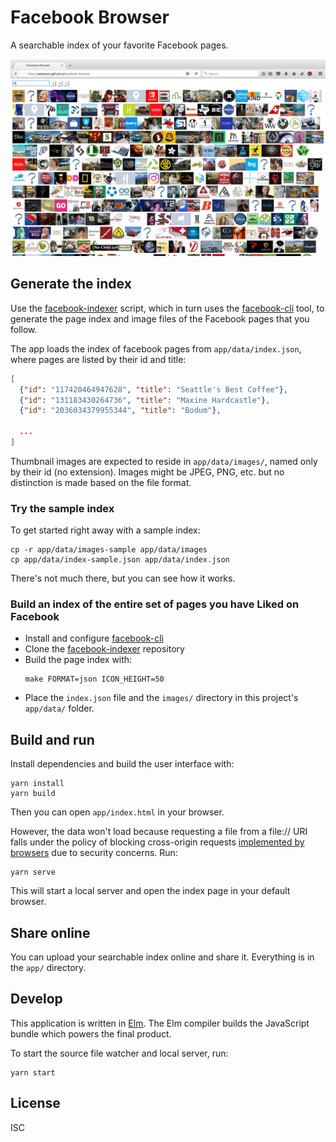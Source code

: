 # Facebook Browser

A searchable index of your favorite Facebook pages.

![Screenshot](screenshot.png)

## Generate the index

Use the [facebook-indexer](https://github.com/specious/facebook-indexer) script, which in turn uses the [facebook-cli](https://github.com/specious/facebook-cli) tool, to generate the page index and image files of the Facebook pages that you follow.

The app loads the index of facebook pages from `app/data/index.json`, where pages are listed by their id and title:

```json
[
  {"id": "117420464947628", "title": "Seattle's Best Coffee"},
  {"id": "131183430264736", "title": "Maxine Hardcastle"},
  {"id": "2036034379955344", "title": "Bodum"},

  ...
]
```

Thumbnail images are expected to reside in `app/data/images/`, named only by their id (no extension). Images might be JPEG, PNG, etc. but no distinction is made based on the file format.

### Try the sample index

To get started right away with a sample index:

```
cp -r app/data/images-sample app/data/images
cp app/data/index-sample.json app/data/index.json
```

There's not much there, but you can see how it works.

### Build an index of the entire set of pages you have Liked on Facebook

- Install and configure [facebook-cli](https://github.com/specious/facebook-cli)
- Clone the [facebook-indexer](https://github.com/specious/facebook-indexer) repository
- Build the page index with:
  ```
  make FORMAT=json ICON_HEIGHT=50
  ```
- Place the `index.json` file and the `images/` directory in this project's `app/data/` folder.

## Build and run

Install dependencies and build the user interface with:

```
yarn install
yarn build
```

Then you can open `app/index.html` in your browser.

However, the data won't load because requesting a file from a file:// URI falls under the policy of blocking cross-origin requests [implemented by browsers](https://stackoverflow.com/a/23118676) due to security concerns. Run:

```
yarn serve
```

This will start a local server and open the index page in your default browser.

## Share online

You can upload your searchable index online and share it. Everything is in the `app/` directory.

## Develop

This application is written in [Elm](http://elm-lang.org). The Elm compiler builds the JavaScript bundle which powers the final product.

To start the source file watcher and local server, run:

```
yarn start
```

## License

ISC
